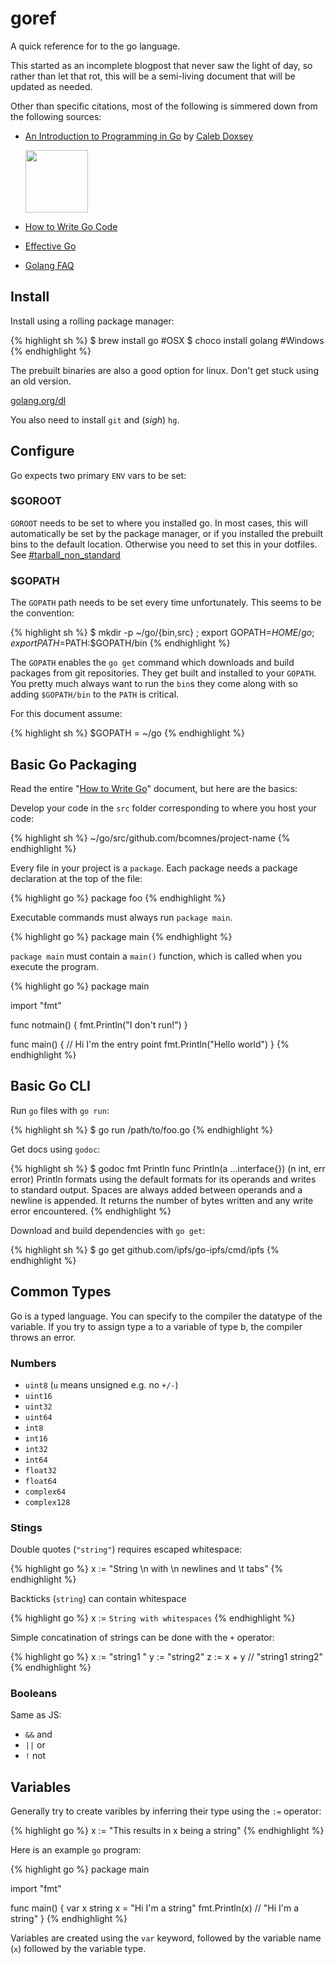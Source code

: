 # goref
A quick reference for to the go language.

This started as an incomplete blogpost that never saw the light of day, so rather than let that rot, this will be a semi-living document that will be updated as needed.

Other than specific citations, most of the following is simmered down from the following sources:

- [An Introduction to Programming in Go](http://www.golang-book.com) by [Caleb Doxsey](http://www.doxsey.net)

  <a href="http://www.golang-book.com"><img src="http://www.golang-book.com/assets/img/cover.png" width="100"></a>
- [How to Write Go Code][how-url]
- [Effective Go][effective-url]
- [Golang FAQ][faq-url]


## Install

Install using a rolling package manager:

{% highlight sh %}
$ brew install go #OSX
$ choco install golang #Windows
{% endhighlight %}

The prebuilt binaries are also a good option for linux.  Don't get stuck using an old version.

[golang.org/dl](https://golang.org/dl/)

You also need to install `git` and (*sigh*) `hg`.

## Configure

Go expects two primary `ENV` vars to be set:

### $GOROOT

`GOROOT` needs to be set to where you installed go.  In most cases, this will automatically be set by the package manager, or if you installed the prebuilt bins to the default location.  Otherwise you need to set this in your dotfiles.  See [#tarball_non_standard](https://golang.org/doc/install#tarball_non_standard)

### $GOPATH

The `GOPATH` path needs to be set every time unfortunately.  This seems to be the convention:

{% highlight sh %}
$ mkdir -p ~/go/{bin,src} ; export GOPATH=$HOME/go ; export PATH=$PATH:$GOPATH/bin
{% endhighlight %}

The `GOPATH` enables the `go get` command which downloads and build packages from git repositories.  They get built and installed to your `GOPATH`.  You pretty much always want to run the `bin`s they come along with so adding `$GOPATH/bin` to the `PATH` is critical.

For this document assume:

{% highlight sh %}
$GOPATH = ~/go
{% endhighlight %}

## Basic Go Packaging

Read the entire "[How to Write Go][how-url]" document,  but here are the basics:

Develop your code in the `src` folder corresponding to where you host your code:

{% highlight sh %}
~/go/src/github.com/bcomnes/project-name
{% endhighlight %}

Every file in your project is a `package`.  Each package needs a package declaration at the top of the file:

{% highlight go %}
package foo
{% endhighlight %}

Executable commands must always run `package main`.

{% highlight go %}
package main
{% endhighlight %}

`package main` must contain a `main()` function, which is called when you execute the program.

{% highlight go %}
package main

import "fmt"

func notmain() {
  fmt.Println("I don't run!")
}

func main() {
  // Hi I'm the entry point
  fmt.Println("Hello world")
}
{% endhighlight %}

## Basic Go CLI

Run `go` files with `go run`:

{% highlight sh %}
$ go run /path/to/foo.go
{% endhighlight %}

Get docs using `godoc`:

{% highlight sh %}
$ godoc fmt Println
func Println(a ...interface{}) (n int, err error)
    Println formats using the default formats for its operands and writes to
    standard output. Spaces are always added between operands and a newline
    is appended. It returns the number of bytes written and any write error
    encountered.
{% endhighlight %}

Download and build dependencies with `go get`:

{% highlight sh %}
$ go get github.com/ipfs/go-ipfs/cmd/ipfs
{% endhighlight %}

## Common Types

Go is a typed language.  You can specify to the compiler the datatype of the variable.  If you try to assign type a to a variable of type b, the compiler throws an error.

### Numbers

- `uint8` (`u` means unsigned e.g. no `+/-`)
- `uint16`
- `uint32`
- `uint64`
- `int8`
- `int16`
- `int32`
- `int64`
- `float32`
- `float64`
- `complex64`
- `complex128`

### Stings

Double quotes (`"string"`) requires escaped whitespace:

{% highlight go %}
x := "String \n with \n newlines and \t tabs"
{% endhighlight %}

Backticks (``string``) can contain whitespace

{% highlight go %}
x := `String
with
whitespaces`
{% endhighlight %}

Simple concatination of strings can be done with the `+` operator:

{% highlight go %}
x := "string1 "
y := "string2"
z := x + y // "string1 string2"
{% endhighlight %}

### Booleans

Same as JS:

- `&&` and
- `||` or
- `!` not

## Variables

Generally try to create varibles by inferring their type using the `:=` operator:

{% highlight go %}
x := "This results in x being a string"
{% endhighlight %}

Here is an example `go` program:

{% highlight go %}
package main

import "fmt"

func main() {
  var x string
  x = "Hi I'm a string"
  fmt.Println(x) // "Hi I'm a string"
}
{% endhighlight %}

Variables are created using the `var` keyword, followed by the variable name (`x`) followed by the variable type.


[how-url]: https://golang.org/doc/code.html
[effective-url]: https://golang.org/doc/effective_go.html
[faq-url]: https://golang.org/doc/faq
